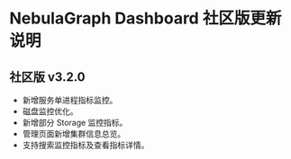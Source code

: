 # NebulaGraph Dashboard 社区版更新说明

## 社区版 v3.2.0

- 新增服务单进程指标监控。
- 磁盘监控优化。
- 新增部分 Storage 监控指标。
- 管理页面新增集群信息总览。
- 支持搜索监控指标及查看指标详情。